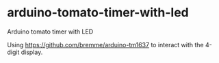 # arduino-tomato-timer-with-led
Arduino tomato timer with LED

Using https://github.com/bremme/arduino-tm1637 to interact with the 4-digit display.
